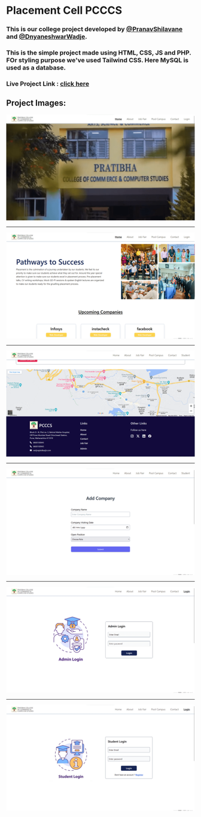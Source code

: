 # Placement Cell PCCCS

### This is our college project developed by  [@PranavShilavane](https://www.instagram.com/pranavshilavane/) and [@DnyaneshwarWadje](https://www.instagram.com/dnyaneshwarwadje88/). 

### This is the simple project made using HTML, CSS, JS and PHP. FOr styling purpose we've used Tailwind CSS. Here MySQL is used as a database.


### Live Project Link : [ click here ](http://starpranav.000webhostapp.com/pcccs-project/index.php)

## Project Images:  

<img src="./preview/1.png" alt="Image 1"/>

<hr/>
<img src="./preview/2.png" alt="Image 2"/>

<hr/>
<img src="./preview/4.png" alt="Image 4"/>

<hr/>
<img src="./preview/5.png" alt="Image 5"/>

<hr/>
<img src="./preview/6.png" alt="Image 6"/>

<hr/>
<img src="./preview/7.png" alt="Image 7"/>
 